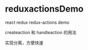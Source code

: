 # reduxactionsDemo
<p>react redux redux-actions demo</p>
<p>createaction 和 handleaction 的用法</p>
<p>实现分离，方便快速</p>
